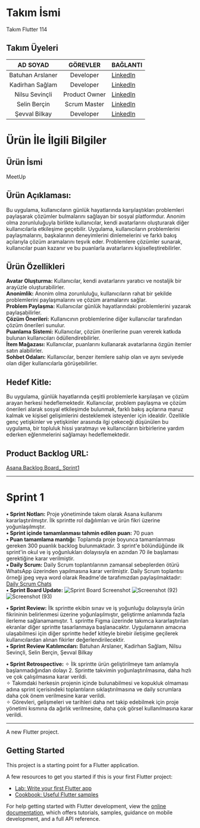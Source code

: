 # **Takım İsmi**
Takım Flutter 114
## **Takım Üyeleri**
 |AD SOYAD| GÖREVLER | BAĞLANTI|
 |:------:| :-------:|:-------|
 |Batuhan Arslaner| Developer| [LinkedIn](https://www.linkedin.com/in/batuhan-arslaner-a59bb2114/?originalSubdomain=tr)
 |Kadirhan Sağlam| Developer| [LinkedIn](https://www.linkedin.com/in/kadirhansaglam/?originalSubdomain=tr)
 |Nilsu Sevinçli|Product Owner| [LinkedIn](https://www.linkedin.com/in/nilsusevincli)
 |Selin Berçin| Scrum Master| [LinkedIn](https://www.linkedin.com/in/selin-ber%C3%A7in-52b0a4205/)
 |Şevval Bilkay| Developer| [LinkedIn](https://www.linkedin.com/in/%C5%9Fevval-bilkay-655a31188/)
 
# **Ürün İle İlgili Bilgiler**
## **Ürün İsmi**
MeetUp
## **Ürün Açıklaması:**
Bu uygulama, kullanıcıların günlük hayatlarında karşılaştıkları problemleri paylaşarak çözümler bulmalarını sağlayan bir sosyal platformdur. Anonim olma zorunluluğuyla birlikte kullanıcılar, kendi avatarlarını oluşturarak diğer kullanıcılarla etkileşime geçebilir. Uygulama, kullanıcıların problemlerini paylaşmalarını, başkalarının deneyimlerini dinlemelerini ve farklı bakış açılarıyla çözüm aramalarını teşvik eder. Problemlere çözümler sunarak, kullanıcılar puan kazanır ve bu puanlarla avatarlarını kişiselleştirebilirler.
## **Ürün Özellikleri**
**Avatar Oluşturma:** Kullanıcılar, kendi avatarlarını yaratıcı ve nostaljik bir arayüzle oluşturabilirler.  
**Anonimlik:** Anonim olma zorunluluğu, kullanıcıların rahat bir şekilde problemlerini paylaşmalarını ve çözüm aramalarını sağlar.  
**Problem Paylaşma:** Kullanıcılar günlük hayatlarındaki problemlerini yazarak paylaşabilirler.  
**Çözüm Önerileri:** Kullanıcının problemlerine diğer kullanıcılar tarafından çözüm önerileri sunulur.  
**Puanlama Sistemi:** Kullanıcılar, çözüm önerilerine puan vererek katkıda bulunan kullanıcıları ödüllendirebilirler.  
**İtem Mağazası:** Kullanıcılar, puanlarını kullanarak avatarlarına özgün itemler satın alabilirler.  
**Sohbet Odaları:** Kullanıcılar, benzer itemlere sahip olan ve aynı seviyede olan diğer kullanıcılarla görüşebilirler.  
## **Hedef Kitle:** 
Bu uygulama, günlük hayatlarında çeşitli problemlerle karşılaşan ve çözüm arayan herkesi hedeflemektedir. Kullanıcılar, problem paylaşma ve çözüm önerileri alarak sosyal etkileşimde bulunmak, farklı bakış açılarına maruz kalmak ve kişisel gelişimlerini desteklemek isteyenler için idealdir. Özellikle genç yetişkinler ve yetişkinler arasında ilgi çekeceği düşünülen bu uygulama, bir topluluk hissi yaratmayı ve kullanıcıların birbirlerine yardım ederken eğlenmelerini sağlamayı hedeflemektedir.  
## **Product Backlog URL:** 
[Asana Backlog Board_ Sprint1](https://app.asana.com/0/1204770782264648/board)

* * * 
# **Sprint 1**
**• Sprint Notları:** Proje yönetiminde takım olarak Asana kullanımı kararlaştırılmıştır. İlk sprintte rol dağılımları ve ürün fikri üzerine yoğunlaşılmıştır.  
**• Sprint içinde tamamlanması tahmin edilen puan:** 70 puan  
**• Puan tamamlama mantığı:** Toplamda proje boyunca tamamlanması gereken 300 puanlık backlog bulunmaktadır. 3 sprint'e bölündüğünde ilk sprint'in okul ve iş yoğunlukları dolayısıyla en azından 70 ile başlaması gerektiğine karar verilmiştir.    
**• Daily Scrum:** Daily Scrum toplantılarının zamansal sebeplerden ötürü WhatsApp üzerinden yapılmasına karar verilmiştir. Daily Scrum toplantısı örneği jpeg veya word olarak Readme'de tarafımızdan paylaşılmaktadır: [Daily Scrum Chats](https://stdyildizedu-my.sharepoint.com/:w:/r/personal/selin_bercin_std_yildiz_edu_tr/_layouts/15/Doc.aspx?sourcedoc=%7Bb4377bb3-dcf1-4d17-b74f-02dca24fdfe7%7D&action=edit&wdPreviousSession=2d6fe1dd-cd23-41c7-a661-f0b0acb3fcbf&cid=7dba4bdf-d4a1-45c8-b16c-5f53d793704d)  
**• Sprint Board Update:** ![Sprint Board Screenshot](https://github.com/Kadirhan54/OUA_Bootcamp/assets/135705916/3c4d654a-485d-4686-8391-976b9c8be45d)
![Screenshot (92)](https://github.com/Kadirhan54/OUA_Bootcamp/assets/135705916/cf2dd7c2-e09e-4ca4-ad01-090dd387293e)
![Screenshot (93)](https://github.com/Kadirhan54/OUA_Bootcamp/assets/135705916/7fee1545-fc73-4d67-8e60-6a1e5774c1b5)

**• Sprint Review:** İlk sprintte ekibin sınav ve iş yoğunluğu dolayısıyla ürün fikrininin belirlenmesi üzerine yoğunlaşılmıştır, geliştirme anlamında fazla ilerleme sağlanamamıştır. 1. sprintte Figma üzerinde takımca kararlaştırılan ekranlar diğer sprintte tasarlanmaya başlanacaktır. Uygulamanın amacına ulaşabilmesi için diğer sprintte hedef kitleyle birebir iletişime geçilerek kullanıcılardan alınan fikirler değerlendirilecektir.  
**• Sprint  Review Katılımcıları:** Batuhan Arslaner, Kadirhan Sağlam, Nilsu Sevinçli, Selin Berçin, Şevval Bilkay

**• Sprint Retrospective:**  ✧ İlk sprintte ürün geliştirilmeye tam anlamıyla başlanmadığından dolayı 2. Sprintte takvimin yoğunlaştırılmasına, daha hızlı ve çok çalışılmasına karar verildi.   
✧ Takımdaki herkesin projenin içinde bulunabilmesi ve kopukluk olmaması adına sprint içerisindeki toplantıların sıklaştırılmasına ve daily scrumlara daha çok önem verilmesine karar verildi.  
✧ Görevleri, gelişmeleri ve tarihleri daha net takip edebilmek için proje yönetimi kısmına da ağırlık verilmesine, daha çok görsel kullanılmasına karar verildi.   

* * *
A new Flutter project.

## Getting Started

This project is a starting point for a Flutter application.

A few resources to get you started if this is your first Flutter project:

- [Lab: Write your first Flutter app](https://docs.flutter.dev/get-started/codelab)
- [Cookbook: Useful Flutter samples](https://docs.flutter.dev/cookbook)

For help getting started with Flutter development, view the
[online documentation](https://docs.flutter.dev/), which offers tutorials,
samples, guidance on mobile development, and a full API reference.
